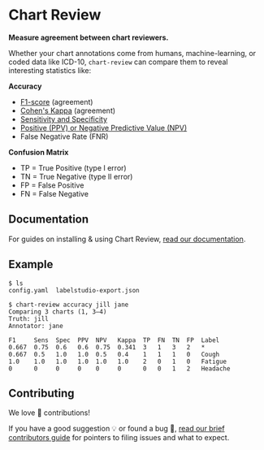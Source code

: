 # Chart Review

**Measure agreement between chart reviewers.**

Whether your chart annotations come from humans, machine-learning, or coded data like ICD-10,
`chart-review` can compare them to reveal interesting statistics like:

**Accuracy**
* [F1-score](https://www.ncbi.nlm.nih.gov/pmc/articles/PMC1090460/) (agreement)
* [Cohen's Kappa](https://en.wikipedia.org/wiki/Cohen's_kappa) (agreement)
* [Sensitivity and Specificity](https://en.wikipedia.org/wiki/Sensitivity_and_specificity)
* [Positive (PPV) or Negative Predictive Value (NPV)](https://en.wikipedia.org/wiki/Positive_and_negative_predictive_values#Relationship)
* False Negative Rate (FNR)

**Confusion Matrix**
* TP = True Positive (type I error)
* TN = True Negative (type II error)
* FP = False Positive
* FN = False Negative

## Documentation

For guides on installing & using Chart Review,
[read our documentation](https://docs.smarthealthit.org/cumulus/chart-review/).

## Example

```shell
$ ls
config.yaml  labelstudio-export.json

$ chart-review accuracy jill jane
Comparing 3 charts (1, 3–4)
Truth: jill
Annotator: jane

F1     Sens  Spec  PPV  NPV   Kappa  TP  FN  TN  FP  Label   
0.667  0.75  0.6   0.6  0.75  0.341  3   1   3   2   *       
0.667  0.5   1.0   1.0  0.5   0.4    1   1   1   0   Cough   
1.0    1.0   1.0   1.0  1.0   1.0    2   0   1   0   Fatigue 
0      0     0     0    0     0      0   0   1   2   Headache
```

## Contributing

We love 💖 contributions!

If you have a good suggestion 💡 or found a bug 🐛,
[read our brief contributors guide](CONTRIBUTING.md)
for pointers to filing issues and what to expect.
